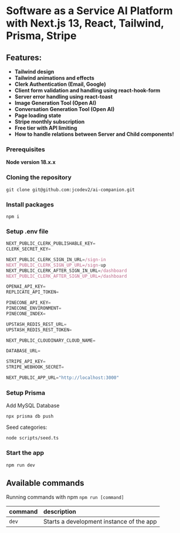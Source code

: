# Software as a Service AI Platform with Next.js 13, React, Tailwind, Prisma, Stripe

## Features:

- **Tailwind design**
- **Tailwind animations and effects**
- **Clerk Authentication (Email, Google)**
- **Client form validation and handling using react-hook-form**
- **Server error handling using react-toast**
- **Image Generation Tool (Open AI)**
- **Conversation Generation Tool (Open AI)**
- **Page loading state**
- **Stripe monthly subscription**
- **Free tier with API limiting**
- **How to handle relations between Server and Child components!**

### Prerequisites

**Node version 18.x.x**

### Cloning the repository

```shell
git clone git@github.com:jcodev2/ai-companion.git
```

### Install packages

```shell
npm i
```

### Setup .env file

```js
NEXT_PUBLIC_CLERK_PUBLISHABLE_KEY=
CLERK_SECRET_KEY=

NEXT_PUBLIC_CLERK_SIGN_IN_URL=/sign-in
NEXT_PUBLIC_CLERK_SIGN_UP_URL=/sign-up
NEXT_PUBLIC_CLERK_AFTER_SIGN_IN_URL=/dashboard
NEXT_PUBLIC_CLERK_AFTER_SIGN_UP_URL=/dashboard

OPENAI_API_KEY=
REPLICATE_API_TOKEN=

PINECONE_API_KEY=
PINECONE_ENVIRONMENT=
PINECONE_INDEX=

UPSTASH_REDIS_REST_URL=
UPSTASH_REDIS_REST_TOKEN=

NEXT_PUBLIC_CLOUDINARY_CLOUD_NAME=

DATABASE_URL=

STRIPE_API_KEY=
STRIPE_WEBHOOK_SECRET=

NEXT_PUBLIC_APP_URL="http://localhost:3000"
```

### Setup Prisma

Add MySQL Database

```shell
npx prisma db push
```

Seed categories:

```shell
node scripts/seed.ts
```

### Start the app

```shell
npm run dev
```

## Available commands

Running commands with npm `npm run [command]`

| command | description                              |
| :------ | :--------------------------------------- |
| `dev`   | Starts a development instance of the app |
